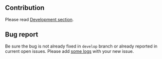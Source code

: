 ## Contribution
Please read [Development section](https://github.com/ampache/ampache/wiki#development).

## Bug report
Be sure the bug is not already fixed in `develop` branch or already reported in current open issues.
Please add [some logs](https://github.com/ampache/ampache/wiki/Troubleshooting#enable-logging) with your new issue.
